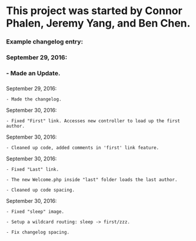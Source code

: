 # This project was started by Connor Phalen, Jeremy Yang, and Ben Chen.

### Example changelog entry:
###
###    September 29, 2016:
###       - Made an Update.
###

September 29, 2016:

    - Made the changelog.


September 30, 2016:

    - Fixed "First" link. Accesses new controller to load up the first author.


September 30, 2016:

    - Cleaned up code, added comments in 'first' link feature. 


September 30, 2016:

    - Fixed "Last" link. 

    - The new Welcome.php inside "last" folder loads the last author.

    - Cleaned up code spacing.


September 30, 2016:

    - Fixed "sleep" image.
    
    - Setup a wildcard routing: sleep -> first/zzz.

    - Fix changelog spacing.